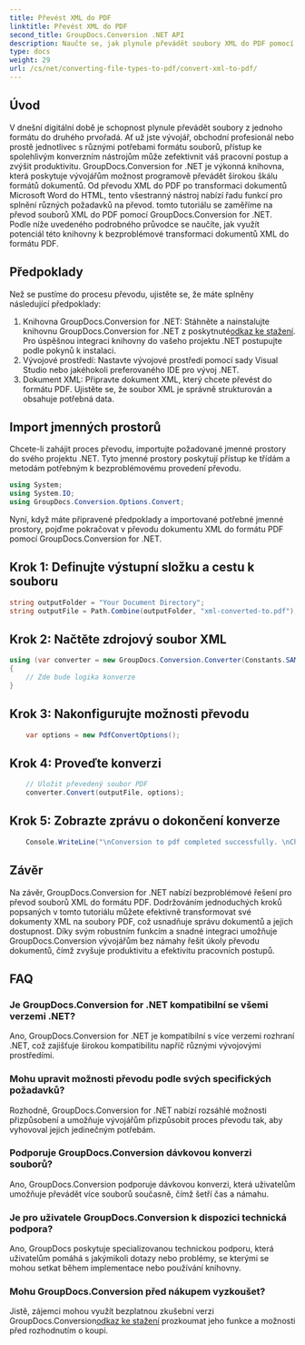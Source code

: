 ```yaml
---
title: Převést XML do PDF
linktitle: Převést XML do PDF
second_title: GroupDocs.Conversion .NET API
description: Naučte se, jak plynule převádět soubory XML do PDF pomocí GroupDocs.Conversion for .NET. Zvyšte efektivitu správy dokumentů.
type: docs
weight: 29
url: /cs/net/converting-file-types-to-pdf/convert-xml-to-pdf/
---
```

## Úvod
V dnešní digitální době je schopnost plynule převádět soubory z jednoho formátu do druhého prvořadá. Ať už jste vývojář, obchodní profesionál nebo prostě jednotlivec s různými potřebami formátu souborů, přístup ke spolehlivým konverzním nástrojům může zefektivnit váš pracovní postup a zvýšit produktivitu.
GroupDocs.Conversion for .NET je výkonná knihovna, která poskytuje vývojářům možnost programově převádět širokou škálu formátů dokumentů. Od převodu XML do PDF po transformaci dokumentů Microsoft Word do HTML, tento všestranný nástroj nabízí řadu funkcí pro splnění různých požadavků na převod.
tomto tutoriálu se zaměříme na převod souborů XML do PDF pomocí GroupDocs.Conversion for .NET. Podle níže uvedeného podrobného průvodce se naučíte, jak využít potenciál této knihovny k bezproblémové transformaci dokumentů XML do formátu PDF.
## Předpoklady
Než se pustíme do procesu převodu, ujistěte se, že máte splněny následující předpoklady:
1.  Knihovna GroupDocs.Conversion for .NET: Stáhněte a nainstalujte knihovnu GroupDocs.Conversion for .NET z poskytnuté[odkaz ke stažení](https://releases.groupdocs.com/conversion/net/). Pro úspěšnou integraci knihovny do vašeho projektu .NET postupujte podle pokynů k instalaci.
2. Vývojové prostředí: Nastavte vývojové prostředí pomocí sady Visual Studio nebo jakéhokoli preferovaného IDE pro vývoj .NET.
3. Dokument XML: Připravte dokument XML, který chcete převést do formátu PDF. Ujistěte se, že soubor XML je správně strukturován a obsahuje potřebná data.

## Import jmenných prostorů
Chcete-li zahájit proces převodu, importujte požadované jmenné prostory do svého projektu .NET. Tyto jmenné prostory poskytují přístup ke třídám a metodám potřebným k bezproblémovému provedení převodu.

```csharp
using System;
using System.IO;
using GroupDocs.Conversion.Options.Convert;
```

Nyní, když máte připravené předpoklady a importované potřebné jmenné prostory, pojďme pokračovat v převodu dokumentu XML do formátu PDF pomocí GroupDocs.Conversion for .NET.
## Krok 1: Definujte výstupní složku a cestu k souboru
```csharp
string outputFolder = "Your Document Directory";
string outputFile = Path.Combine(outputFolder, "xml-converted-to.pdf");
```
## Krok 2: Načtěte zdrojový soubor XML
```csharp
using (var converter = new GroupDocs.Conversion.Converter(Constants.SAMPLE_XML))
{
	// Zde bude logika konverze
}
```
## Krok 3: Nakonfigurujte možnosti převodu
```csharp
	var options = new PdfConvertOptions();
```
## Krok 4: Proveďte konverzi
```csharp
	// Uložit převedený soubor PDF
	converter.Convert(outputFile, options);
```
## Krok 5: Zobrazte zprávu o dokončení konverze
```csharp
	Console.WriteLine("\nConversion to pdf completed successfully. \nCheck output in {0}", outputFolder);
```

## Závěr
Na závěr, GroupDocs.Conversion for .NET nabízí bezproblémové řešení pro převod souborů XML do formátu PDF. Dodržováním jednoduchých kroků popsaných v tomto tutoriálu můžete efektivně transformovat své dokumenty XML na soubory PDF, což usnadňuje správu dokumentů a jejich dostupnost.
Díky svým robustním funkcím a snadné integraci umožňuje GroupDocs.Conversion vývojářům bez námahy řešit úkoly převodu dokumentů, čímž zvyšuje produktivitu a efektivitu pracovních postupů.
## FAQ
### Je GroupDocs.Conversion for .NET kompatibilní se všemi verzemi .NET?
Ano, GroupDocs.Conversion for .NET je kompatibilní s více verzemi rozhraní .NET, což zajišťuje širokou kompatibilitu napříč různými vývojovými prostředími.
### Mohu upravit možnosti převodu podle svých specifických požadavků?
Rozhodně, GroupDocs.Conversion for .NET nabízí rozsáhlé možnosti přizpůsobení a umožňuje vývojářům přizpůsobit proces převodu tak, aby vyhovoval jejich jedinečným potřebám.
### Podporuje GroupDocs.Conversion dávkovou konverzi souborů?
Ano, GroupDocs.Conversion podporuje dávkovou konverzi, která uživatelům umožňuje převádět více souborů současně, čímž šetří čas a námahu.
### Je pro uživatele GroupDocs.Conversion k dispozici technická podpora?
Ano, GroupDocs poskytuje specializovanou technickou podporu, která uživatelům pomáhá s jakýmikoli dotazy nebo problémy, se kterými se mohou setkat během implementace nebo používání knihovny.
### Mohu GroupDocs.Conversion před nákupem vyzkoušet?
 Jistě, zájemci mohou využít bezplatnou zkušební verzi GroupDocs.Conversion[odkaz ke stažení](https://releases.groupdocs.com/conversion/net/) prozkoumat jeho funkce a možnosti před rozhodnutím o koupi.